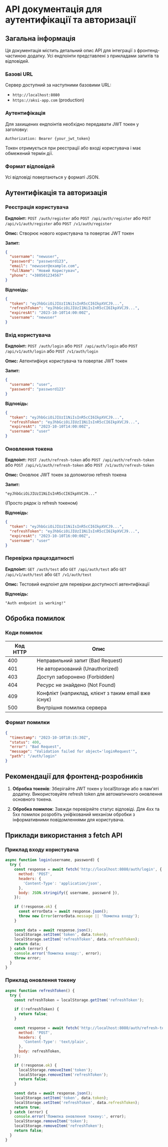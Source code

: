 # API документація для аутентифікації та авторизації

## Загальна інформація

Ця документація містить детальний опис API для інтеграції з фронтенд-частиною додатку. Усі ендпоінти представлені з прикладами запитів та відповідей.

### Базові URL

Сервер доступний за наступними базовими URL:
- `http://localhost:8080`
- `https://aksi-app.com` (production)

### Аутентифікація

Для захищених ендпоінтів необхідно передавати JWT токен у заголовку:

```
Authorization: Bearer {your_jwt_token}
```

Токен отримується при реєстрації або вході користувача і має обмежений термін дії.

### Формат відповідей

Усі відповіді повертаються у форматі JSON.

## Аутентифікація та авторизація

### Реєстрація користувача

**Ендпоінт:** `POST /auth/register` або `POST /api/auth/register` або `POST /api/v1/auth/register` або `POST /v1/auth/register`

**Опис:** Створює нового користувача та повертає JWT токен

**Запит:**
```json
{
  "username": "newuser",
  "password": "password123",
  "email": "newuser@example.com",
  "fullName": "Новий Користувач",
  "phone": "+380501234567"
}
```

**Відповідь:**
```json
{
  "token": "eyJhbGciOiJIUzI1NiIsInR5cCI6IkpXVCJ9...",
  "refreshToken": "eyJhbGciOiJIUzI1NiIsInR5cCI6IkpXVCJ9...",
  "expiresAt": "2023-10-10T14:00:00Z",
  "username": "newuser"
}
```

### Вхід користувача

**Ендпоінт:** `POST /auth/login` або `POST /api/auth/login` або `POST /api/v1/auth/login` або `POST /v1/auth/login`

**Опис:** Автентифікує користувача та повертає JWT токен

**Запит:**
```json
{
  "username": "user",
  "password": "password123"
}
```

**Відповідь:**
```json
{
  "token": "eyJhbGciOiJIUzI1NiIsInR5cCI6IkpXVCJ9...",
  "refreshToken": "eyJhbGciOiJIUzI1NiIsInR5cCI6IkpXVCJ9...",
  "expiresAt": "2023-10-10T14:00:00Z",
  "username": "user"
}
```

### Оновлення токена

**Ендпоінт:** `POST /auth/refresh-token` або `POST /api/auth/refresh-token` або `POST /api/v1/auth/refresh-token` або `POST /v1/auth/refresh-token`

**Опис:** Оновлює JWT токен за допомогою refresh токена

**Запит:**
```
"eyJhbGciOiJIUzI1NiIsInR5cCI6IkpXVCJ9..."
```
(Просто рядок із refresh токеном)

**Відповідь:**
```json
{
  "token": "eyJhbGciOiJIUzI1NiIsInR5cCI6IkpXVCJ9...",
  "refreshToken": "eyJhbGciOiJIUzI1NiIsInR5cCI6IkpXVCJ9...",
  "expiresAt": "2023-10-10T16:00:00Z",
  "username": "user"
}
```

### Перевірка працездатності

**Ендпоінт:** `GET /auth/test` або `GET /api/auth/test` або `GET /api/v1/auth/test` або `GET /v1/auth/test`

**Опис:** Тестовий ендпоінт для перевірки доступності автентифікації

**Відповідь:**
```
"Auth endpoint is working!"
```

## Обробка помилок

### Коди помилок

| Код HTTP | Опис |
|----------|----------|
| 400 | Неправильний запит (Bad Request) |
| 401 | Не авторизований (Unauthorized) |
| 403 | Доступ заборонено (Forbidden) |
| 404 | Ресурс не знайдено (Not Found) |
| 409 | Конфлікт (наприклад, клієнт з таким email вже існує) |
| 500 | Внутрішня помилка сервера |

### Формат помилки

```json
{
  "timestamp": "2023-10-10T10:15:30Z",
  "status": 400,
  "error": "Bad Request",
  "message": "Validation failed for object='loginRequest'",
  "path": "/auth/login"
}
```

## Рекомендації для фронтенд-розробників

1. **Обробка токенів**: Зберігайте JWT токен у localStorage або в пам'яті додатку. Використовуйте refresh token для автоматичного оновлення основного токена.

2. **Обробка помилок**: Завжди перевіряйте статус відповіді. Для 4xx та 5xx помилок розробіть уніфікований механізм обробки з інформативними повідомленнями для користувача.

## Приклади використання з fetch API

### Приклад входу користувача

```javascript
async function login(username, password) {
  try {
    const response = await fetch('http://localhost:8080/auth/login', {
      method: 'POST',
      headers: {
        'Content-Type': 'application/json',
      },
      body: JSON.stringify({ username, password }),
    });
    
    if (!response.ok) {
      const errorData = await response.json();
      throw new Error(errorData.message || 'Помилка входу');
    }
    
    const data = await response.json();
    localStorage.setItem('token', data.token);
    localStorage.setItem('refreshToken', data.refreshToken);
    return data;
  } catch (error) {
    console.error('Помилка входу:', error);
    throw error;
  }
}
```

### Приклад оновлення токену

```javascript
async function refreshToken() {
  try {
    const refreshToken = localStorage.getItem('refreshToken');
    
    if (!refreshToken) {
      return false;
    }
    
    const response = await fetch('http://localhost:8080/auth/refresh-token', {
      method: 'POST',
      headers: {
        'Content-Type': 'text/plain',
      },
      body: refreshToken,
    });
    
    if (!response.ok) {
      localStorage.removeItem('token');
      localStorage.removeItem('refreshToken');
      return false;
    }
    
    const data = await response.json();
    localStorage.setItem('token', data.token);
    localStorage.setItem('refreshToken', data.refreshToken);
    return true;
  } catch (error) {
    console.error('Помилка оновлення токену:', error);
    localStorage.removeItem('token');
    localStorage.removeItem('refreshToken');
    return false;
  }
}
```
